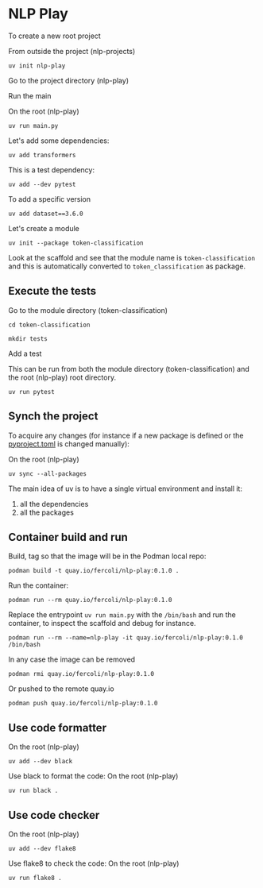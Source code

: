 # NLP Play

To create a new root project

From outside the project (nlp-projects)
```shell
uv init nlp-play
```

Go to the project directory (nlp-play)

Run the main

On the root (nlp-play)
```shell
uv run main.py
```

Let's add some dependencies:

```shell
uv add transformers
```

This is a test dependency:

```shell
uv add --dev pytest
```

To add a specific version

```shell
uv add dataset==3.6.0
```

Let's create a module

```shell
uv init --package token-classification
```

Look at the scaffold and see that the module name is `token-classification` 
and this is automatically converted to `token_classification` as package.

## Execute the tests

Go to the module directory (token-classification)
```shell
cd token-classification
```

```shell
mkdir tests
```

Add a test

This can be run from both the module directory (token-classification)
and the root (nlp-play) root directory.
```shell
uv run pytest
```

## Synch the project

To acquire any changes (for instance if a new package is defined or the [pyproject.toml](pyproject.toml) is changed manually):

On the root (nlp-play)
```shell
uv sync --all-packages
```

The main idea of uv is to have a single virtual environment and install it:
1. all the dependencies
2. all the packages

## Container build and run

Build, tag so that the image will be in the Podman local repo:

```shell
podman build -t quay.io/fercoli/nlp-play:0.1.0 .
```

Run the container:

```shell
podman run --rm quay.io/fercoli/nlp-play:0.1.0
```

Replace the entrypoint `uv run main.py` with the `/bin/bash` and run the container,
to inspect the scaffold and debug for instance.

```shell
podman run --rm --name=nlp-play -it quay.io/fercoli/nlp-play:0.1.0 /bin/bash
```

In any case the image can be removed

```shell
podman rmi quay.io/fercoli/nlp-play:0.1.0
```

Or pushed to the remote quay.io

```shell
podman push quay.io/fercoli/nlp-play:0.1.0
```

## Use code formatter

On the root (nlp-play)
```shell
uv add --dev black
```

Use black to format the code:
On the root (nlp-play)
```shell
uv run black .
```

## Use code checker

On the root (nlp-play)
```shell
uv add --dev flake8
```

Use flake8 to check the code:
On the root (nlp-play)
```shell
uv run flake8 .
```